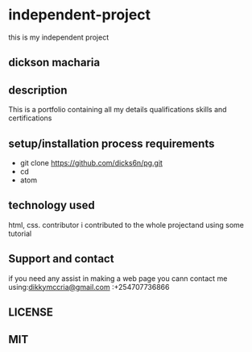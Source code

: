 # independent-project
this is my independent project
## dickson macharia
## description 
This is a portfolio containing all my details qualifications skills and certifications
## setup/installation process requirements
* git clone https://github.com/dicks6n/pg.git
* cd
* atom
## technology used 
html, css.
contributor
i contributed to the whole projectand using some tutorial
## Support and contact
if you need any assist in making a web page you cann contact me using:dikkymccria@gmail.com
                                                                     :+254707736866
## LICENSE
## MIT
